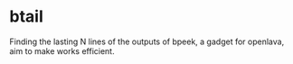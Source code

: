 # btail
Finding the lasting N lines of the outputs of bpeek, a gadget for openlava, aim to make works efficient.
